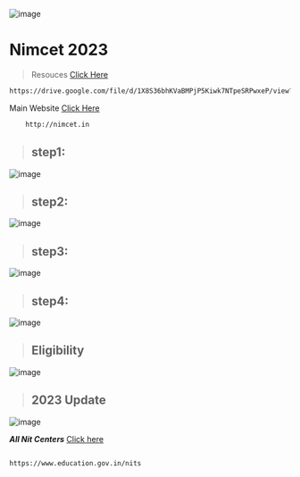 ![image](https://github.com/Krishna-sm/nimcet-information/assets/105251808/ef299fb7-1d0a-43a0-8498-262745728490)

# Nimcet 2023

> Resouces [Click Here](https://drive.google.com/file/d/1X8S36bhKVaBMPjP5Kiwk7NTpeSRPwxeP/view?usp=sharing)

 ```bash
https://drive.google.com/file/d/1X8S36bhKVaBMPjP5Kiwk7NTpeSRPwxeP/view?usp=sharing
```

Main Website  [Click Here](http://nimcet.in)
```bash
    http://nimcet.in
```

> ## step1:

![image](https://github.com/Krishna-sm/nimcet-information/assets/105251808/19267a42-590b-4b1b-829d-c95bb6e1dbb6)

> ## step2:

![image](https://github.com/Krishna-sm/nimcet-information/assets/105251808/426709a3-d019-4adc-8e1b-7e15a44a31c9)


> ## step3:

![image](https://github.com/Krishna-sm/nimcet-information/assets/105251808/a86f53ec-2b98-48e2-b6c1-53968de14394)

> ## step4:

![image](https://github.com/Krishna-sm/nimcet-information/assets/105251808/d24d0cf2-0d6b-4fb4-a164-5a49bde37cf1)


> ## Eligibility

![image](https://github.com/Krishna-sm/nimcet-information/assets/105251808/8fe177b4-021e-416b-aca0-e470a11e09a4)

> ## 2023 Update

![image](https://github.com/Krishna-sm/nimcet-information/assets/105251808/1253c8b8-46bb-4bb6-a5d6-e921864e1ed6)


***All Nit Centers*** [Click here](https://www.education.gov.in/nits)
```bash

https://www.education.gov.in/nits
```



